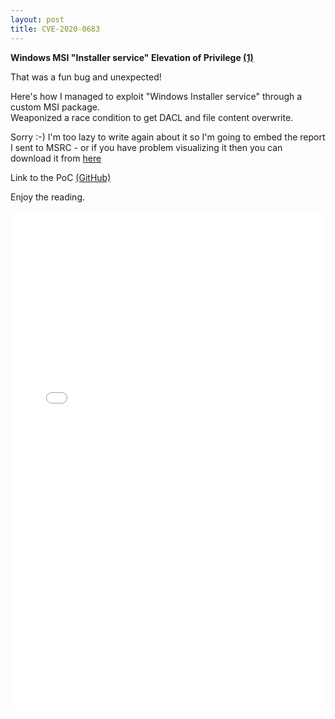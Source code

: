 ```yaml
---
layout: post
title: CVE-2020-0683
---
```

__Windows MSI "Installer service" Elevation of Privilege [(1)](https://docs.microsoft.com/en-us/windows/win32/msi/windows-installer-portal)__   
  
That was a fun bug and unexpected!  

Here's how I managed to exploit "Windows Installer service" through a custom MSI package.  
Weaponized a race condition to get DACL and file content overwrite.  

Sorry :-) I'm too lazy to write again about it so I'm going to embed the report I sent to MSRC - 
or if you have problem visualizing it then you can download it from [here](https://github.com/padovah4ck/padovah4ck.github.io/raw/master/Assets/MSI_EoP_New.pdf)

Link to the PoC [(GitHub)](https://docs.microsoft.com/en-us/windows/win32/msi/windows-installer-portal) 

Enjoy the reading.  

<iframe src="/Assets/MSI_EoP_New.pdf" style="width: 100%; height: 800px;" frameborder="0" scrolling="no"><p>It appears your web browser doesn't support iframes.</p></iframe>

<!--
<embed src="/Assets/MSI_EoP_New.pdf" type="application/pdf" height="800px" width="100%" />
object data="/Assets/MSI_EoP_New.pdf" type="application/pdf" height="800px" width="100%" >
</object-->
    
